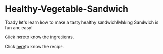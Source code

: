 # Healthy-Vegetable-Sandwich

Toady let's learn how to make a tasty healthy sandwich!Making Sandwich is fun and easy!

Click [here]( https://monikavarshini.github.io/Healthy-Vegetable-Sandwich/.//ingredient.md)to know the ingredients.

Click [here]( https://monikavarshini.github.io/Healthy-Vegetable-Sandwich/.//recipe.md)to know the recipe.
